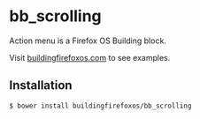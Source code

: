 # bb_scrolling

Action menu is a Firefox OS Building block.

Visit [buildingfirefoxos.com](http://buildingfirefoxos.com/building-blocks/scrolling.html) to see examples.

## Installation

```bash
$ bower install buildingfirefoxos/bb_scrolling
```
